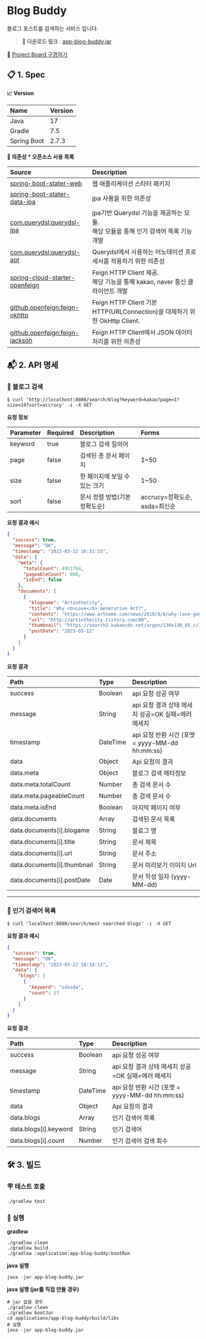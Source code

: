 # Blog Buddy

블로그 포스트를 검색하는 서비스 입니다.

> **📩 다운로드 링크** : [app-blog-buddy.jar](https://github.com/DevGraft/blog-buddy/releases/download/0.0.6/app-blog-buddy.jar)

👀 [Project Board 구경하기](https://github.com/users/DevGraft/projects/1/views/1)

## 📋 1. Spec

**📈 Version**

| Name | Version |
|:---|:---|
|Java | 17|
|Gradle | 7.5 |
|Spring Boot| 2.7.3|

**🌱 의존성 * 오픈소스 사용 목록**

| Source                                                                                                                        | Description                                                      |
|:------------------------------------------------------------------------------------------------------------------------------|:-----------------------------------------------------------------|
| [spring-boot-stater-web](https://mvnrepository.com/artifact/org.springframework.boot/spring-boot-starter-web)                 | 웹 애플리케이션 스타터 패키지                                                 |
| [spring-boot-stater-data-jpa](https://mvnrepository.com/artifact/org.springframework.boot/spring-boot-starter-data-jpa)       | jpa 사용을 위한 의존성                                                   |
| [com.querydsl:querydsl-jpa](https://mvnrepository.com/artifact/com.querydsl/querydsl-jpa)                                     | jpa기반 Querydsl 기능을 제공하는 모듈.<br>해당 모듈을 통해 인기 검색어 목록 기능 개발         |
| [com.querydsl:querydsl-apt](https://mvnrepository.com/artifact/com.querydsl/querydsl-apt)                                     | Querydsl에서 사용하는 어노테이션 프로세서를 적용하기 위한 의존성                          |
| [spring-cloud-starter-openfeign](https://mvnrepository.com/artifact/org.springframework.cloud/spring-cloud-starter-openfeign) | Feign HTTP Client 제공.<br>해당 기능을 통해 kakao, naver 통신 클라이언트 개발      |
| [github.openfeign:feign-okhttp](https://mvnrepository.com/artifact/io.github.openfeign/feign-okhttp)                          | Feign HTTP Client 기본 HTTP(URLConnection)을 대체하기 위한 OkHttp Client. |
| [github.openfeign:feign-jackson](https://mvnrepository.com/artifact/io.github.openfeign/feign-jackson)                        | Feign HTTP Client에서 JSON 데이터 처리를 위한 의존성                          |

## 📬 2. API 명세

### 🔎 블로그 검색

```
$ curl 'http://localhost:8080/search/blog?keyword=kakao?page=1?size=10?sort=accrucy' -i -X GET
```

**요청 정보**

| Parameter | Required | Description       | Forms                  |
|:----------|:---------|:------------------|:-----------------------
| keyword   | true     | 블로그 검색 질의어        |                        |
| page      | false    | 검색된 총 문서 페이지      | 1~50                   |
| size      | false    | 한 페이지에 보일 수 있는 크기 | 1~50                   |
| sort      | false    | 문서 정렬 방법(기본 정확도순) | accrucy=정확도순, asda=최신순 |

**요청 결과 예시**

````json
{
  "success": true,
  "message": "OK",
  "timestamp": "2023-03-22 16:31:33",
  "data": {
    "meta": {
      "totalCount": 4951784,
      "pageableCount": 800,
      "isEnd": false
    },
    "documents": [
      {
        "blogname": "ArtintheCity",
        "title": "Why <b>Love</b> Generative Art?",
        "contents": "https://www.artnome.com/news/2018/8/8/why-love-generative-art Why <b>Love</b> Generative Art? — Artnome Over the last 50 years, our world has turned digital at breakneck speed. No art form has captured this transitional time period - our time period - better than generative art. Generative art takes...",
        "url": "http://artinthecity.tistory.com/80",
        "thumbnail": "https://search2.kakaocdn.net/argon/130x130_85_c/JbBXo5vZRb9",
        "postDate": "2023-03-12"
      }
    ]
  }
}
````

**요청 결과**

| Path                        | Type     | Description                             |
|:----------------------------|:---------|:----------------------------------------|
| success                     | Boolean  | api 요청 성공 여부                            |
| message                     | String   | api 요청 결과 상태 메세지 성공=OK 실패=에러 메세지        |
| timestamp                   | DateTime | api 요청 반환 시간 (포맷 = yyyy-MM-dd hh:mm:ss) |
| data                        | Object   | Api 요청의 결과                              |
| data.meta                   | Object   | 블로그 검색 메타정보                             |
| data.meta.totalCount        | Number   | 총 검색 문서 수                               |
| data.meta.pageableCount     | Number   | 총 검색 문서 수                               |
| data.meta.isEnd             | Boolean  | 마지막 페이지 여부                              |
| data.documents              | Array    | 검색된 문서 목록                               |
| data.documents[i].blogame   | String   | 블로그 명                                   |
| data.documents[i].title     | String   | 문서 제목                                   |
| data.documents[i].url       | String   | 문서 주소                                   |
| data.documents[i].thumbnail | String   | 문서 미리보기 이미지 Url                         |
| data.documents[i].postDate  | Date     | 문서 작성 일자 (yyyy-MM-dd)                   |

---

### 🌟 인기 검색어 목록

```
$ curl 'localhost:8080/search/most-searched-blogs' -i -X GET
```

**요청 결과 예시**

```json
{
  "success": true,
  "message": "OK",
  "timestamp": "2023-03-22 16:18:11",
  "data": {
    "blogs": [
      {
        "keyword": "sdasda",
        "count": 17
      }
    ]
  }
}
```

**요청 결과**

| Path                   | Type     | Description                             |
|:-----------------------|:---------|:----------------------------------------|
| success                | Boolean  | api 요청 성공 여부                            |
| message                | String   | api 요청 결과 상태 메세지 성공=OK 실패=에러 메세지        |
| timestamp              | DateTime | api 요청 반환 시간 (포맷 = yyyy-MM-dd hh:mm:ss) |
| data                   | Object   | Api 요청의 결과                              |
| data.blogs             | Array    | 인기 검색어 목록                               |
| data.blogs[i].keyword  | String   | 인기 검색어                                  |
| data.blogs[i].count    | Number   | 인기 검색어 검색 회수                            |

## 🛠️ 3. 빌드

### 🪧 테스트 호출

```shell
./gradlew test
```

### 🏃 실행

**gradlew**
```shell
./gradlew clean
./gradlew build
./gradlew :application:app-blog-buddy:bootRun  
```

**java 실행**
```shell
java -jar app-blog-buddy.jar
```
**java 실행 (jar를 직접 만들 경우)**
```shell
# jar 없을 경우
./gradlew clean
./gradlew bootJar
cd applications/app-blog-buddy/build/libs
# 실행
java -jar app-blog-buddy.jar
```